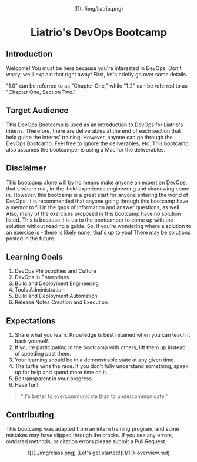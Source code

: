 <center>
  ![](../img/liatrio.png)
  <h1>
    Liatrio's DevOps Bootcamp
  </h1>
</center>

## Introduction
Welcome! You must be here because you're interested in DevOps. Don't worry, we'll explain that right away! First, let's briefly go over some details.

"1.0" can be referred to as "Chapter One," while "1.2" can be referred to as "Chapter One, Section Two."

## Target Audience
This DevOps Bootcamp is used as an introduction to DevOps for Liatrio's interns. Therefore, there are deliverables at the end of each section that help guide the interns' training. However, anyone can go through the DevOps Bootcamp. Feel free to ignore the deliverables, etc. This bootcamp also assumes the bootcamper is using a Mac for the deliverables.

## Disclaimer
This bootcamp alone will by no means make anyone an expert on DevOps; that's where real, in-the-field experience engineering and shadowing come in. However, this bootcamp is a great start for anyone entering the world of DevOps! It is recommended that anyone going through this bootcamp have a mentor to fill in the gaps of information and answer questions, as well. Also, many of the exercises proposed in this bootcamp have no solution listed. This is because it is up to the bootcamper to come up with the solution without reading a guide. So, if you're wondering where a solution to an exercise is - there is likely none; that's up to you! There may be solutions posted in the future.

## Learning Goals
 1. DevOps Philosophies and Culture
 2. DevOps in Enterprises
 3. Build and Deployment Engineering
 4. Tools Administration
 5. Build and Deployment Automation
 6. Release Notes Creation and Execution

## Expectations
 1. Share what you learn. Knowledge is best retained when you can teach it back yourself.
 2. If you're participating in the bootcamp with others, lift them up instead of speeding past them.
 3. Your learning should be in a demonstrable state at any given time.
 4. The turtle wins the race. If you don't fully understand something, speak up for help and spend more time on it.
 5. Be transparent in your progress.
 6. Have fun!

> "It's better to overcommunicate than to undercommunicate."

## Contributing
This bootcamp was adapted from an intern training program, and some mistakes may have slipped through the cracks. If you see any errors, outdated methods, or citation errors please submit a Pull Request.

<center>
  ![](../img/class.png)  
  [Let's get started!](1/1.0-overview.md)
</center>

